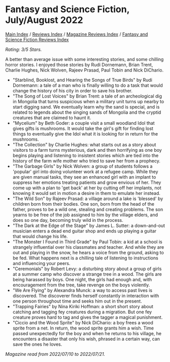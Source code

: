 # Fantasy and Science Fiction, July/August 2022

[Main Index](../../../README.md) / [Reviews Index](../../README.md) / [Magazine Reviews Index](../README.md) / [Fantasy and Science Fiction Reviews Index](README.md)

*Rating: 3/5 Stars.*

A better than average issue with some interesting stories, and some chilling horror stories. I enjoyed those stories by Rudi Dornemann, Brian Trent, Charlie Hughes, Nick Wolven, Rajeev Prasad, Paul Tobin and Nick DiChario.

- "Starblind, Booklost, and Hearing the Songs of True Birds" by Rudi Dornemann: a tale of a man who is finally willing to do a task that would change the history of his city in order to save his brother.
- "The Song of Lost Voices" by Brian Trent: a tale of an archeological dig in Mongolia that turns suspicious when a military unit turns up nearby to start digging sand. We eventually learn why the sand is special, and is related to legends about the singing sands of Mongolia and the cryptid creatures that are claimed to haunt it.
- "Mycelium" by Beth Goder: a couple visit a small woodland Idol that gives gifts is mushrooms. It would take the girl's gift for finding lost things to eventually give the Idol what it is looking for in return for the mushrooms.
- "The Collection" by Charlie Hughes: what starts out as a story about visitors to a farm turns mysterious, dark and then horrifying as one boy begins playing and listening to insistent stories which are tied into the history of the farm wife mother who tried to save her from a prophecy.
- "The Garbage Girls" by Nick Wolven: a group of students follows a 'popular' girl into doing volunteer work at a refugee camp. While they are given manual tasks, they see an enhanced girl with an implant to suppress her emotions treating patients and grow envious of her. They come up with a plan to 'get back' at her by cutting off her implants, not knowing it would set in motion a desire in them to emulate her instead.
- "The Wild Son" by Rajeev Prasad: a village around a lake is 'blessed' by children born from their bodies. One son, born from the head of the father, proves to be a wild one, stealing and creating problems. The son yearns to be free of the job assigned to him by the village elders, and does so one day, becoming truly wild in the process.
- "The Dark at the Edge of the Stage" by James L. Sutter: a down-and-out musician enters a dead end guitar shop and ends up playing a guitar that would change his life.
- "The Monster I Found in Third Grade" by Paul Tobin: a kid at a school is strangely influential over his classmates and teacher. And while they are out and playing in the snow, he hears a voice from the ground, asking to be fed. What happens next is a chilling tale of listening to instructions and influencing your peers.
- "Ceremonials" by Robert Levy: a disturbing story about a group of girls at a summer camp who discover a strange tree in a wood. The girls are being harassed by boys. One night, the girls had enough and, with encouragement from the tree, take revenge on the boys violently.
- "We Are Flying" by Alexandra Munck: a way to access past lives is discovered. The discoverer finds herself constantly in interaction with one person throughout time and seeks him out in the present.
- "Trapping Fairies" by Nina Kiriki Hoffman: a short short story about catching and tagging fey creatures during a migration. But one fey creature proves hard to tag and gives the tagger a magical punishment.
- "Ciccio and the Wood Sprite" by Nick DiChario: a boy frees a wood sprite from a net. In return, the wood sprite grants him a wish. Time passed unexpectedly for the boy and when he returns to his village, he encounters a disaster that only his wish, phrased in a certain way, can save the ones he loves.

*Magazine read from 2022/07/10 to 2022/07/21.*

